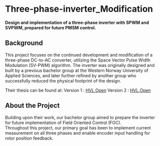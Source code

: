 # Three-phase-inverter_Modification

**Design and implementation of a three-phase inverter with SPWM and SVPWM, prepared for future PMSM control.**

## Background
This project focuses on the continued development and modification of a three-phase DC-to-AC converter, utilizing the Space Vector Pulse Width Modulation (SV-PWM) algorithm.
The inverter was originally designed and built by a previous bachelor group at the Western Norway University of Applied Sciences, and later further refined by another group who successfully reduced the physical footprint of the design.

Their thesis can be found at:
Version 1 : [HVL Open](https://hdl.handle.net/11250/3105460)
Version 2 : [HVL Open](https://hdl.handle.net/11250/3147156)


## About the Project

Building upon their work, our bachelor group aimed to prepare the inverter for future implementation of Field Oriented Control (FOC).  
Throughout this project, our primary goal has been to implement current measurement on all three phases and enable encoder input handling for rotor position feedback.


